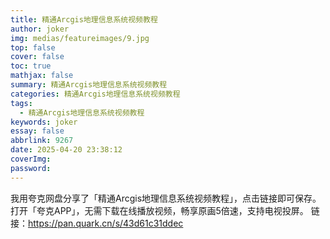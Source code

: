 ```yaml
---
title: 精通Arcgis地理信息系统视频教程
author: joker
img: medias/featureimages/9.jpg
top: false
cover: false
toc: true
mathjax: false
summary: 精通Arcgis地理信息系统视频教程
categories: 精通Arcgis地理信息系统视频教程
tags:
  - 精通Arcgis地理信息系统视频教程
keywords: joker
essay: false
abbrlink: 9267
date: 2025-04-20 23:38:12
coverImg:
password:
---
```


我用夸克网盘分享了「精通Arcgis地理信息系统视频教程」，点击链接即可保存。打开「夸克APP」，无需下载在线播放视频，畅享原画5倍速，支持电视投屏。
链接：https://pan.quark.cn/s/43d61c31ddec
